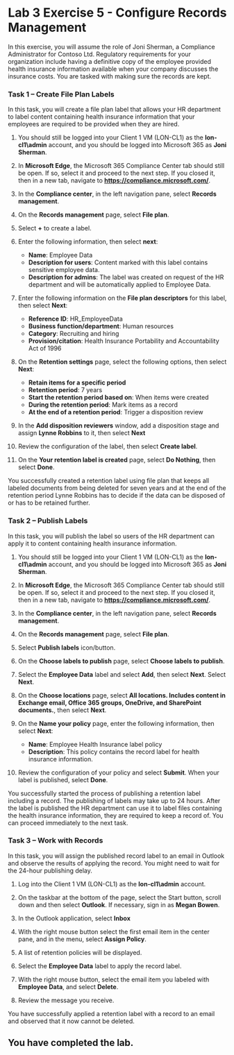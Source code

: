 # Lab 3 Exercise 5 - Configure Records Management

In this exercise, you will assume the role of Joni Sherman, a Compliance Administrator for Contoso Ltd. Regulatory requirements for your organization include having a definitive copy of the employee provided health insurance information available when your company discusses the insurance costs. You are tasked with making sure the records are kept.

### Task 1 – Create File Plan Labels

In this task, you will create a file plan label that allows your HR department to label content containing health insurance information that your employees are required to be provided when they are hired.

1. You should still be logged into your Client 1 VM (LON-CL1) as the **lon-cl1\admin** account, and you should be logged into Microsoft 365 as **Joni Sherman**. 

2. In **Microsoft Edge**, the Microsoft 365 Compliance Center tab should still be open. If so, select it and proceed to the next step. If you closed it, then in a new tab, navigate to **https://compliance.microsoft.com/**. 

3. In the **Compliance center**, in the left navigation pane, select **Records management**.

4. On the **Records management** page, select **File plan**.

5. Select **+** to create a label.

6. Enter the following information, then select **next**:
    - **Name**: Employee Data
    - **Description for users**: Content marked with this label contains sensitive employee data.
    - **Description for admins**: The label was created on request of the HR department and will be automatically applied to Employee Data.

7. Enter the following information on the **File plan descriptors** for this label, then select **Next**:

    - **Reference ID**: HR_EmployeeData
    - **Business function/department**: Human resources
    - **Category**: Recruiting and hiring
    - **Provision/citation**: Health Insurance Portability and Accountability Act of 1996

8. On the **Retention settings** page, select the following options, then select **Next**:
    - **Retain items for a specific period**
    - **Retention period**: 7 years
    - **Start the retention period based on**: When items were created
    - **During the retention period**: Mark items as a record
    - **At the end of a retention period**: Trigger a disposition review

9. In the **Add disposition reviewers** window, add a disposition stage and assign **Lynne Robbins** to it, then select **Next**

10. Review the configuration of the label, then select **Create label**.

11. On the **Your retention label is created** page, select **Do Nothing**, then select **Done**.

You successfully created a retention label using file plan that keeps all labeled documents from being deleted for seven years and at the end of the retention period Lynne Robbins has to decide if the data can be disposed of or has to be retained further.

### Task 2 – Publish Labels

In this task, you will publish the label so users of the HR department can apply it to content containing health insurance information.  

1. You should still be logged into your Client 1 VM (LON-CL1) as the **lon-cl1\admin** account, and you should be logged into Microsoft 365 as **Joni Sherman**. 

2. In **Microsoft Edge**, the Microsoft 365 Compliance Center tab should still be open. If so, select it and proceed to the next step. If you closed it, then in a new tab, navigate to **https://compliance.microsoft.com/**. 

3. In the **Compliance center**, in the left navigation pane, select **Records management**.

4. On the **Records management** page, select **File plan**.

5. Select **Publish labels** icon/button.

6. On the **Choose labels to publish** page, select **Choose labels to publish**.

7. Select the **Employee Data** label and select **Add**, then select **Next**.  Select **Next**.

8. On the **Choose locations** page, select **All locations. Includes content in Exchange email, Office 365 groups, OneDrive, and SharePoint documents.**, then select **Next**.

9. On the **Name your policy** page, enter the following information, then select **Next**:
    - **Name**: Employee Health Insurance label policy
    - **Description**: This policy contains the record label for health insurance information.

10. Review the configuration of your policy and select **Submit**.  When your label is published, select **Done**.

You successfully started the process of publishing a retention label including a record. The publishing of labels may take up to 24 hours. After the label is published the HR department can use it to label files containing the health insurance information, they are required to keep a record of.  You can proceed immediately to the next task.

### Task 3 – Work with Records

In this task, you will assign the published record label to an email in Outlook and observe the results of applying the record. You might need to wait for the 24-hour publishing delay.

1. Log into the Client 1 VM (LON-CL1) as the **lon-cl1\admin** account.

2. On the taskbar at the bottom of the page, select the Start button, scroll down and then select **Outlook**. If necessary, sign in as **Megan Bowen**.
 
3. In the Outlook application, select **Inbox**

4. With the right mouse button select the first email item in the center pane, and in the menu, select **Assign Policy**.

5. A list of retention policies will be displayed.

6. Select the **Employee Data** label to apply the record label.  

7. With the right mouse button, select the email item you labeled with **Employee Data**, and select **Delete**.

8. Review the message you receive.

You have successfully applied a retention label with a record to an email and observed that it now cannot be deleted. 

## You have completed the lab.
